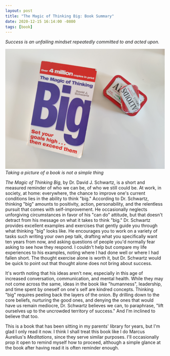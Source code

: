 ```yaml
---
layout: post
title: "The Magic of Thinking Big: Book Summary"
date: 2020-12-15 16:14:00 -0800
tags: [book]
---
```

*Success is an unfailing mindset repeatedly committed to and acted upon.*


<img src="/assets/images/motb_shot.jpg" />
<em>Taking a picture of a book is not a simple thing</em>

*The Magic of Thinking Big*, by Dr. David J. Schwartz, is a short and measured reminder of who we can be, of who we still could be. At work, in society, at home: everywhere, the chance to improve one's current conditions lies in the ability to think "big." According to Dr. Schwartz, thinking "big" amounts to positivity, action, personability, and the relentless pursuit that comes with self-improvement. He occasionally neglects unforgiving circumstances in favor of his "can do" attitude, but that doesn't detract from his message on what it takes to think "big."  Dr. Schwartz provides excellent examples and exercises that gently guide you through what thinking "big" looks like. He encourages you to work on a variety of tasks such writing your own pep talk, drafting what you specifically want ten years from now, and asking questions of people you'd normally fear asking to see how they respond. I couldn't help but compare my life experiences to his examples, noting where I had done well or where I had fallen short. The thought exercise alone is worth it, but Dr. Schwartz would be quick to point out that thought alone does not bring about success.

It's worth noting that his ideas aren't new, especially in this age of increased conversation, communication, and mental health. While they may not come across the same, ideas in the book like "humanness", leadership, and time spent by oneself on one's self are kindred concepts. Thinking "big" requires peeling back the layers of the onion. By drilling down to the core beliefs, nurturing the good ones, and denying the ones that would have us remain mediocre, Dr. Schwartz believes we can, to paraphrase, "lift ourselves up to the uncrowded territory of success."  And I'm inclined to believe that too.
          
This is a book that has been sitting in my parents' library for years, but I'm glad I only read it now. I think I shall treat this book like I do Marcus Aurelius's *Meditations*, since they serve similar purposes. I'll occasionally prop it open to remind myself how to proceed, although a simple glance at the book after having read it is often reminder enough.

